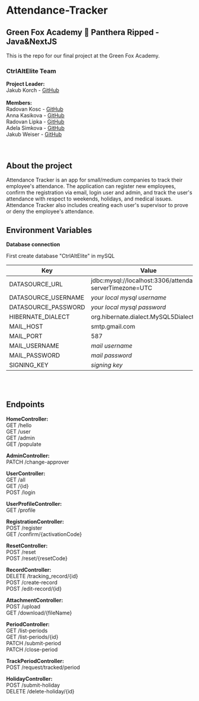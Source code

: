 # Attendance-Tracker
## Green Fox Academy :fox_face: Panthera Ripped - Java&NextJS
This is the repo for our final project at the Green Fox Academy.  
### CtrlAltElite Team
**Project Leader:**  
Jakub Korch - [GitHub](https://github.com/j-cup)  
<br>
**Members:**  
Radovan Kosc - [GitHub](https://github.com/radovankosc)  
Anna Kasikova - [GitHub](https://github.com/anna9393)  
Radovan Lipka - [GitHub](https://github.com/Radoo92)  
Adela Simkova - [GitHub](https://github.com/Karcoolka)  
Jakub Weiser - [GitHub](https://github.com/weiserjakub)  
<br><br>
## About the project
Attendance Tracker is an app for small/medium companies to track their employee's attendance.
The application can register new employees, confirm the registration via email, login user and admin, and track the user's attendance with respect to weekends, holidays, and medical issues.
Attendance Tracker also includes creating each user's supervisor to prove or deny the employee's attendance.
  
## Environment Variables

**Database connection**

First create database "CtrlAltElite" in mySQL

| Key | Value |
| --- | ----- | 
|DATASOURCE_URL | jdbc:mysql://localhost:3306/attendance?serverTimezone\=UTC |
|DATASOURCE_USERNAME | *your local mysql username* |
|DATASOURCE_PASSWORD | *your local mysql password* |
|HIBERNATE_DIALECT | org.hibernate.dialect.MySQL5Dialect |
|MAIL_HOST | smtp.gmail.com |
|MAIL_PORT | 587 |
|MAIL_USERNAME | *mail username* |
|MAIL_PASSWORD | *mail password* |
|SIGNING_KEY | *signing key* |

<br><br>

## Endpoints

**HomeController:**
<br>
GET /hello<br>
GET /user<br>
GET /admin<br>
GET /populate<br>

**AdminController:**
<br>
PATCH /change-approver<br>

**UserController:**
<br>
GET /all<br>
GET /{id}<br>
POST /login<br>

**UserProfileController:**
<br>
GET /profile<br>

**RegistrationController:**
<br>
POST /register<br>
GET /confirm/{activationCode}<br>

**ResetController:**
<br>
POST /reset<br>
POST /reset/{resetCode}<br>

**RecordController:**
<br>
DELETE /tracking_record/{id}<br>
POST /create-record<br>
POST /edit-record/{id}<br>

**AttachmentController:**
<br>
POST /upload<br>
GET /download/{fileName}<br>

**PeriodController:**
<br>
GET /list-periods<br>
GET /list-periods/{id}<br>
PATCH /submit-period<br>
PATCH /close-period<br>

**TrackPeriodController:**
<br>
POST /request/tracked/period<br>

**HolidayController:**
<br>
POST /submit-holiday<br>
DELETE /delete-holiday/{id}

